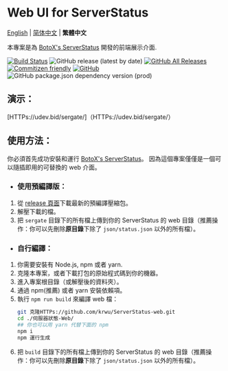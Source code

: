 # Web UI for ServerStatus

[English](README.md) | [简体中文](README.zh_CN.md) | **繁體中文**

本專案是為 [BotoX's ServerStatus](HTTPs://github.com/BotoX/ServerStatus/) 開發的前端展示介面.

[![Build Status](https://travis-ci.com/krwu/ServerStatus-web.svg?branch=master)](https://travis-ci.com/krwu/ServerStatus-web)
![GitHub release (latest by date)](https://img.shields.io/github/v/release/krwu/ServerStatus-Web)
[![GitHub All Releases](https://img.shields.io/github/downloads/krwu/ServerStatus-web/total)](https://github.com/krwu/ServerStatus-web/releases)
[![Commitizen friendly](https://img.shields.io/badge/commitizen-friendly-brightgreen.svg)](http://commitizen.github.io/cz-cli/)
[![GitHub](https://img.shields.io/github/license/krwu/ServerStatus-web)](https://github.com/krwu/ServerStatus-web/blob/master/COPYING.txt)
![GitHub package.json dependency version (prod)](https://img.shields.io/github/package-json/dependency-version/krwu/ServerStatus-Web/react)


## 演示：

[HTTPs://udev.bid/sergate/]（HTTPs://udev.bid/sergate/）

## 使用方法：

你必須首先成功安裝和運行 [BotoX's ServerStatus](HTTPs://github.com/BotoX/ServerStatus/)。 因為這個專案僅僅是一個可以隨插即用的可替換的 web 介面。

- ### **使用預編譯版：**

1. 從 [release 頁面](HTTPs://github.com/krwu/ServerStatus-web/releases)下載最新的預編譯壓縮包。
2. 解壓下載的檔。
3. 把 `sergate` 目錄下的所有檔上傳到你的 ServerStatus 的 web 目錄（推薦操作：你可以先刪除**原目錄**下除了 `json/status.json` 以外的所有檔）。

- ### **自行編譯：**

1. 你需要安裝有 Node.js, npm 或者 yarn.
2. 克隆本專案，或者下載打包的原始程式碼到你的機器。
3. 進入專案根目錄（或解壓後的資料夾）。
4. 通過 npm(推薦) 或者 yarn 安裝依賴項。
5. 執行 `npm run build` 來編譯 web 檔：
    ```bash
    git 克隆HTTPs://github.com/krwu/ServerStatus-web.git
    cd ./伺服器狀態-Web/
    ## 你也可以用 yarn 代替下面的 npm
    npm i
    npm 運行生成
    ```
6. 把 `build` 目錄下的所有檔上傳到你的 ServerStatus 的 web 目錄（推薦操作：你可以先刪除**原目錄**下除了 `json/status.json` 以外的所有檔）。


